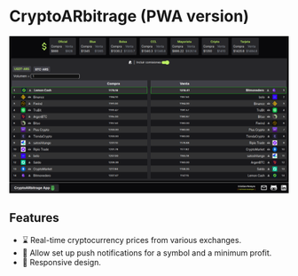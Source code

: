 # CryptoARbitrage (PWA version)

![cryptoarbitrage_pwa_screenshot](images/cryptoarbitrage_pwa_screenshot.png)

## Features

- :hourglass: Real-time cryptocurrency prices from various exchanges.
- :bell: Allow set up push notifications for a symbol and a minimum profit.
- :iphone: Responsive design.
